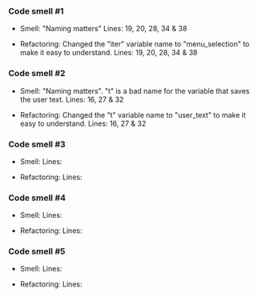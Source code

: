 ### Code smell #1
* Smell:  "Naming matters"
Lines: 19, 20, 28, 34 & 38

* Refactoring: Changed the "iter" variable name to "menu_selection" to make it easy to understand.
Lines: 19, 20, 28, 34 & 38

### Code smell #2
* Smell: "Naming matters". "t" is a bad name for the variable that saves the user text.
Lines: 16, 27 & 32

* Refactoring: Changed the "t" variable name to "user_text" to make it easy to understand.
Lines: 16, 27 & 32

### Code smell #3
* Smell:
Lines:

* Refactoring:
Lines:

### Code smell #4
* Smell:
Lines:

* Refactoring:
Lines:

### Code smell #5
* Smell:
Lines:

* Refactoring:
Lines: